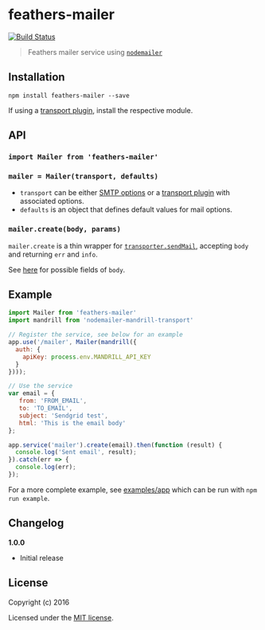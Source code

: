 # feathers-mailer

[![Build Status](https://travis-ci.org/feathersjs/feathers-mailer.png?branch=master)](https://travis-ci.org/feathersjs/feathers-mailer)

> Feathers mailer service using [`nodemailer`](https://github.com/nodemailer/nodemailer)

## Installation

```shell
npm install feathers-mailer --save
```

If using a [transport plugin](https://github.com/nodemailer/nodemailer#send-using-a-transport-plugin), install the respective module.


## API

### `import Mailer from 'feathers-mailer'`

### `mailer = Mailer(transport, defaults)`

- `transport` can be either [SMTP options](https://github.com/nodemailer/nodemailer#set-up-smtp) or a [transport plugin](https://github.com/nodemailer/nodemailer#send-using-a-transport-plugin) with associated options.
- `defaults` is an object that defines default values for mail options.

### `mailer.create(body, params)`

`mailer.create` is a thin wrapper for [`transporter.sendMail`](https://github.com/nodemailer/nodemailer#sending-mail), accepting `body` and returning `err` and `info`.

See [here](https://github.com/nodemailer/nodemailer#e-mail-message-fields) for possible fields of `body`.

## Example

```js
import Mailer from 'feathers-mailer'
import mandrill from 'nodemailer-mandrill-transport'

// Register the service, see below for an example
app.use('/mailer', Mailer(mandrill({
  auth: {
    apiKey: process.env.MANDRILL_API_KEY
  }
})));

// Use the service
var email = {
   from: 'FROM_EMAIL',
   to: 'TO_EMAIL',
   subject: 'Sendgrid test',
   html: 'This is the email body'
};

app.service('mailer').create(email).then(function (result) {
  console.log('Sent email', result);
}).catch(err => {
  console.log(err);
});
```

For a more complete example, see [examples/app](./examples/app.js) which can be run with `npm run example`.

## Changelog

__1.0.0__

- Initial release

## License

Copyright (c) 2016

Licensed under the [MIT license](LICENSE).
